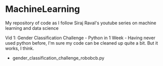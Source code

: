 # MachineLearning
My repository of code as I follow Siraj Raval's youtube series on machine learning and data science

Vid 1: Gender Classification Challenge - Python in 1 Week
	- Having never used python before, I'm sure my code can be cleaned up quite a bit. But it works, I think.
  - gender_classification_challenge_robobcb.py
